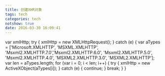 ```yaml
---
title: 创建XHR对象
tags: tech
categories: tech
notshow: true
date: 2016-03-30 16:09:41
---
```


var xmlHttp;
try {
        xmlHttp = new XMLHttpRequest();
    } catch (e) {
        var aTypes = ['Microsoft.XMLHTTP', 'MSXML.XMLHTTP', 'Msxml2.XMLHTTP.7.0','Msxml2.XMLHTTP.6.0',
            'Msxml2.XMLHTTP.5.0', 'Msxml2.XMLHTTP.4.0', 'MSXML2.XMLHTTP.3.0', 'MSXML2.XMLHTTP'];
        var len = aTypes.length;
        for (var i = 0; i < len; i++) {
            try {
                xmlHttp = new ActiveXObject(aTypes[i]);
            } catch (e) {
                continue;
            }
            break;
        }
    }

